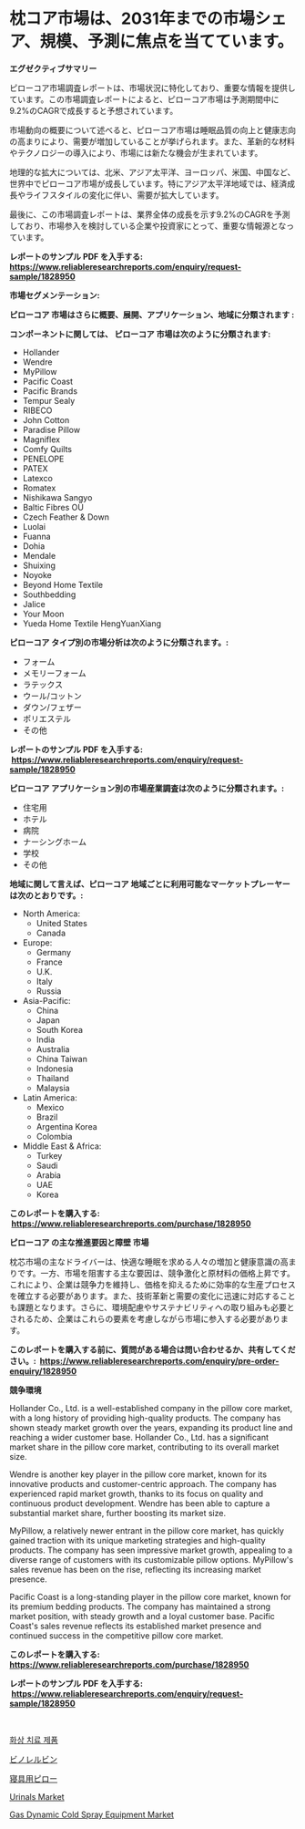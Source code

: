 <p><h1>枕コア市場は、2031年までの市場シェア、規模、予測に焦点を当てています。</h1></p><p><strong>エグゼクティブサマリー</strong></p>
<p><p>ピローコア市場調査レポートは、市場状況に特化しており、重要な情報を提供しています。この市場調査レポートによると、ピローコア市場は予測期間中に9.2%のCAGRで成長すると予想されています。</p><p>市場動向の概要について述べると、ピローコア市場は睡眠品質の向上と健康志向の高まりにより、需要が増加していることが挙げられます。また、革新的な材料やテクノロジーの導入により、市場には新たな機会が生まれています。</p><p>地理的な拡大については、北米、アジア太平洋、ヨーロッパ、米国、中国など、世界中でピローコア市場が成長しています。特にアジア太平洋地域では、経済成長やライフスタイルの変化に伴い、需要が拡大しています。</p><p>最後に、この市場調査レポートは、業界全体の成長を示す9.2%のCAGRを予測しており、市場参入を検討している企業や投資家にとって、重要な情報源となっています。</p></p>
<p><strong>レポートのサンプル PDF を入手する: <a href="https://www.reliableresearchreports.com/enquiry/request-sample/1828950">https://www.reliableresearchreports.com/enquiry/request-sample/1828950</a></strong></p>
<p><strong>市場セグメンテーション:</strong></p>
<p><strong> ピローコア 市場はさらに概要、展開、アプリケーション、地域に分類されます :</strong></p>
<p><strong>コンポーネントに関しては、 ピローコア 市場は次のように分類されます: &nbsp;</strong></p>
<p><ul><li>Hollander</li><li>Wendre</li><li>MyPillow</li><li>Pacific Coast</li><li>Pacific Brands</li><li>Tempur Sealy</li><li>RIBECO</li><li>John Cotton</li><li>Paradise Pillow</li><li>Magniflex</li><li>Comfy Quilts</li><li>PENELOPE</li><li>PATEX</li><li>Latexco</li><li>Romatex</li><li>Nishikawa Sangyo</li><li>Baltic Fibres OÜ</li><li>Czech Feather & Down</li><li>Luolai</li><li>Fuanna</li><li>Dohia</li><li>Mendale</li><li>Shuixing</li><li>Noyoke</li><li>Beyond Home Textile</li><li>Southbedding</li><li>Jalice</li><li>Your Moon</li><li>Yueda Home Textile
    HengYuanXiang</li></ul></p>
<p><strong> ピローコア タイプ別の市場分析は次のように分類されます。:</strong></p>
<p><ul><li>フォーム</li><li>メモリーフォーム</li><li>ラテックス</li><li>ウール/コットン</li><li>ダウン/フェザー</li><li>ポリエステル</li><li>その他</li></ul></p>
<p><strong>レポートのサンプル PDF を入手する: &nbsp;<a href="https://www.reliableresearchreports.com/enquiry/request-sample/1828950">https://www.reliableresearchreports.com/enquiry/request-sample/1828950</a></strong></p>
<p><strong> ピローコア アプリケーション別の市場産業調査は次のように分類されます。:</strong></p>
<p><ul><li>住宅用</li><li>ホテル</li><li>病院</li><li>ナーシングホーム</li><li>学校</li><li>その他</li></ul></p>
<p><strong>地域に関して言えば、ピローコア 地域ごとに利用可能なマーケットプレーヤーは次のとおりです。:</strong></p>
<p><ul>
    <li>
        North America:
        <ul>
            <li>United States</li>
            <li>Canada</li>
        </ul>
    </li>
    <li>
        Europe:
        <ul>
            <li>Germany</li>
            <li>France</li>
            <li>U.K.</li>
            <li>Italy</li>
            <li>Russia</li>
        </ul>
    </li>
    <li>
        Asia-Pacific:
        <ul>
            <li>China</li>
            <li>Japan</li>
            <li>South Korea</li>
            <li>India</li>
            <li>Australia</li>
            <li>China Taiwan</li>
            <li>Indonesia</li>
            <li>Thailand</li>
            <li>Malaysia</li>
        </ul>
    </li>
    <li>
        Latin America:
        <ul>
            <li>Mexico</li>
            <li>Brazil</li>
            <li>Argentina Korea</li>
            <li>Colombia</li>
        </ul>
    </li>
    <li>
        Middle East & Africa:
        <ul>
            <li>Turkey</li>
            <li>Saudi</li>
            <li>Arabia</li>
            <li>UAE</li>
            <li>Korea</li>
        </ul>
    </li>
    </ul></p>
<p><strong>このレポートを購入する: &nbsp;<a href="https://www.reliableresearchreports.com/purchase/1828950">https://www.reliableresearchreports.com/purchase/1828950</a></strong></p>
<p><strong>ピローコア の主な推進要因と障壁 市場</strong></p>
<p><p>枕芯市場の主なドライバーは、快適な睡眠を求める人々の増加と健康意識の高まりです。一方、市場を阻害する主な要因は、競争激化と原材料の価格上昇です。これにより、企業は競争力を維持し、価格を抑えるために効率的な生産プロセスを確立する必要があります。また、技術革新と需要の変化に迅速に対応することも課題となります。さらに、環境配慮やサステナビリティへの取り組みも必要とされるため、企業はこれらの要素を考慮しながら市場に参入する必要があります。</p></p>
<p><strong>このレポートを購入する前に、質問がある場合は問い合わせるか、共有してください。:&nbsp; <a href="https://www.reliableresearchreports.com/enquiry/pre-order-enquiry/1828950">https://www.reliableresearchreports.com/enquiry/pre-order-enquiry/1828950</a></strong></p>
<p><strong>競争環境</strong></p>
<p><p>Hollander Co., Ltd. is a well-established company in the pillow core market, with a long history of providing high-quality products. The company has shown steady market growth over the years, expanding its product line and reaching a wider customer base. Hollander Co., Ltd. has a significant market share in the pillow core market, contributing to its overall market size.</p><p>Wendre is another key player in the pillow core market, known for its innovative products and customer-centric approach. The company has experienced rapid market growth, thanks to its focus on quality and continuous product development. Wendre has been able to capture a substantial market share, further boosting its market size.</p><p>MyPillow, a relatively newer entrant in the pillow core market, has quickly gained traction with its unique marketing strategies and high-quality products. The company has seen impressive market growth, appealing to a diverse range of customers with its customizable pillow options. MyPillow's sales revenue has been on the rise, reflecting its increasing market presence.</p><p>Pacific Coast is a long-standing player in the pillow core market, known for its premium bedding products. The company has maintained a strong market position, with steady growth and a loyal customer base. Pacific Coast's sales revenue reflects its established market presence and continued success in the competitive pillow core market.</p></p>
<p><strong>このレポートを購入する: &nbsp; <a href="https://www.reliableresearchreports.com/purchase/1828950">https://www.reliableresearchreports.com/purchase/1828950</a></strong></p>
<p><strong>レポートのサンプル PDF を入手する: &nbsp;<a href="https://www.reliableresearchreports.com/enquiry/request-sample/1828950">https://www.reliableresearchreports.com/enquiry/request-sample/1828950</a></strong><strong></strong></p>
<p>&nbsp;</p>
<p><p><a href="https://github.com/vsoq0zknh59/Market-Research-Report-List-1/blob/main/58450314558.md">화상 치료 제품</a></p><p><a href="https://medium.com/@verniebarton2023/%E3%83%93%E3%83%8E%E3%83%AC%E3%83%AB%E3%83%93%E3%83%B3%E5%B8%82%E5%A0%B4%E3%81%AE%E3%83%88%E3%83%AC%E3%83%B3%E3%83%89%E3%81%A8%E5%B8%82%E5%A0%B4%E5%88%86%E6%9E%90%E3%81%AF-2024%E5%B9%B4%E3%81%8B%E3%82%892031%E5%B9%B4%E3%81%BE%E3%81%A7%E3%81%AE%E6%9C%9F%E9%96%93%E3%81%AB%E4%BA%88%E6%B8%AC%E3%81%95%E3%82%8C%E3%81%A6%E3%81%84%E3%81%BE%E3%81%99-c34d5c9d01ec">ビノレルビン</a></p><p><a href="https://github.com/bevdtkn4419963/Market-Research-Report-List-1/blob/main/27894554985.md">寝具用ピロー</a></p><p><a href="https://github.com/nancykennedykellievqfqt2/Market-Research-Report-List-1/blob/main/urinals-market.md">Urinals Market</a></p><p><a href="https://issuu.com/reportprime-2/docs/gas-dynamic-cold-spray-equipment-market-size-2030.">Gas Dynamic Cold Spray Equipment Market</a></p></p>